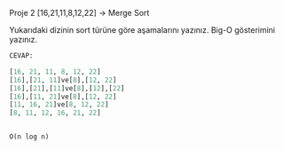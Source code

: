 Proje 2
[16,21,11,8,12,22] -> Merge Sort

Yukarıdaki dizinin sort türüne göre aşamalarını yazınız.
Big-O gösterimini yazınız.


```python
CEVAP:

[16, 21, 11, 8, 12, 22]
[16],[21, 11]ve[8],[12, 22]
[16],[21],[11]ve[8],[12],[22]
[16],[11, 21]ve[8],[12, 22]
[11, 16, 21]ve[8, 12, 22]
[8, 11, 12, 16, 21, 22]


O(n log n)
```